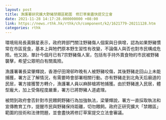 ```yaml
---
layout: post
title: 漁護署研究擴大野豬禁餵區範圍　修訂草案盡快提交立會
date: 2021-11-28 14:17:28.000000000 +08:00
link: https://news.rthk.hk/rthk/ch/component/k2/1621779-20211128.htm
categories: rthk
---
```


環境局局長黃錦星表示，政府跨部門關注野豬傷人個案與日俱增，認為如果野豬慣常在市區覓食，基本上與牠們原本野生習性有改變，不論傷人與否也對市民構成危險。他又說，單計今個月已有7宗野豬傷人案，包括有手持外賣食物的市民被野豬襲擊，希望公眾明白有關風險。

漁護署署長梁肇輝說，香港仔田灣邨昨晚有人被野豬咬傷，其後野豬走回山上未能捕獲，署方正了解情況，有需要時會部署相關行動。亦有野豬走到北角天后廟道的民居，署方接獲警方轉介，漁護署人員以麻醉槍將牠捕獲。由於野豬進入民居，體型龐大，加上受傷程度嚴重，署方已將野豬人道處理。

被問到政府會否針對市民餵飼野豬行為加強執法，梁肇輝說，署方一直採取執法和宣傳教育工作，提醒市民與野豬保持距離，切勿餵飼。政府正研究擴大「禁餵區」範圍的技術和法律問題，並會盡快將修訂草案提交立法會審議。
